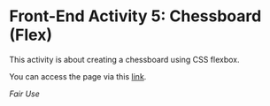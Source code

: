 # Front-End Activity 5: Chessboard (Flex)

This activity is about creating a chessboard using CSS flexbox.

You can access the page via this [link](https://patricklsamson.github.io/batch8-activities/a5-chessboard-flex/index.html).

_Fair Use_
